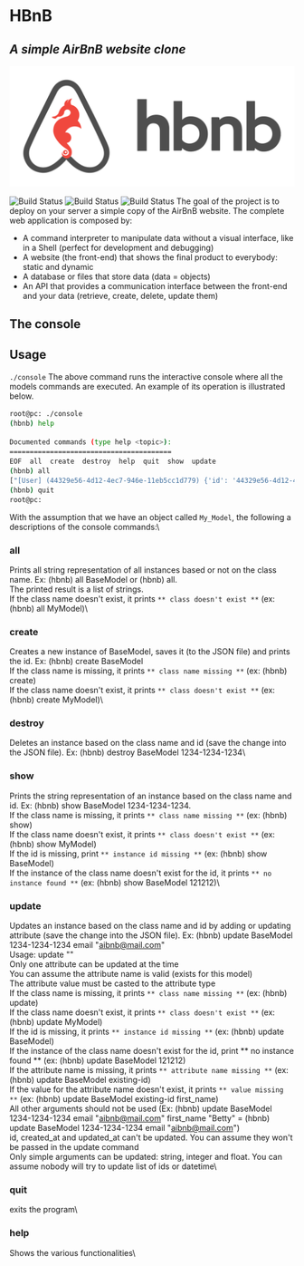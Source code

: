 # HBnB
## _A simple AirBnB website clone_

![Alt](https://github.com/Bezawork-pr/AirBnB_clone/blob/master/65f4a1dd9c51265f49d0.png?raw=true)

![Build Status](https://img.shields.io/github/directory-file-count/Bezawork-pr/AirBnB_clone?style=flat-square) ![Build Status](https://img.shields.io/github/languages/count/Bezawork-pr/AirBnB_clone?color=red&style=flat-square) ![Build Status](https://img.shields.io/github/languages/top/Bezawork-pr/AirBnB_clone?color=green&style=flat-square)
The goal of the project is to deploy on your server a simple copy of the AirBnB website.
The complete web application is composed by:
- A command interpreter to manipulate data without a visual interface, like in a Shell (perfect for development and debugging)
- A website (the front-end) that shows the final product to everybody: static and dynamic
- A database or files that store data (data = objects)
- An API that provides a communication interface between the front-end and your data (retrieve, create, delete, update them)

## The console

## Usage
`./console`
The above command runs the interactive console where all the models commands are executed. An example of its operation is illustrated below.
```sh
root@pc: ./console
(hbnb) help

Documented commands (type help <topic>):
========================================
EOF  all  create  destroy  help  quit  show  update
(hbnb) all
["[User] (44329e56-4d12-4ec7-946e-11eb5cc1d779) {'id': '44329e56-4d12-4ec7-946e-11eb5cc1d779', 'created_at': datetime.datetime(2022, 11, 26, 18, 12, 2, 179761), 'updated_at': datetime.datetime(2022, 11, 26, 18, 12, 2, 179761)}"]
(hbnb) quit
root@pc:
```
With the assumption that we have an object called `My_Model`, the following a descriptions of the console commands:\

### all
Prints all string representation of all instances based or not on the class name. Ex: (hbnb) all BaseModel or (hbnb) all.\
The printed result is a list of strings.\
If the class name doesn't exist, it prints `** class doesn't exist **` (ex: (hbnb) all MyModel)\

### create
Creates a new instance of BaseModel, saves it (to the JSON file) and prints the id. Ex: (hbnb) create BaseModel\
If the class name is missing, it prints `** class name missing **` (ex: (hbnb) create)\
If the class name doesn't exist, it prints `** class doesn't exist **` (ex: (hbnb) create MyModel)\

### destroy
Deletes an instance based on the class name and id (save the change into the JSON file). Ex: (hbnb) destroy BaseModel 1234-1234-1234\

### show
Prints the string representation of an instance based on the class name and id. Ex: (hbnb) show BaseModel 1234-1234-1234.\
If the class name is missing, it prints `** class name missing **` (ex: (hbnb) show)\
If the class name doesn't exist, it prints `** class doesn't exist **` (ex: (hbnb) show MyModel)\
If the id is missing, print `** instance id missing **` (ex: (hbnb) show BaseModel)\
If the instance of the class name doesn't exist for the id, it prints `** no instance found **` (ex: (hbnb) show BaseModel 121212)\

### update
Updates an instance based on the class name and id by adding or updating attribute (save the change into the JSON file). Ex: (hbnb) update BaseModel 1234-1234-1234 email "aibnb@mail.com"\
Usage: update <class name> <id> <attribute name> "<attribute value>"\
Only one attribute can be updated at the time\
You can assume the attribute name is valid (exists for this model)\
The attribute value must be casted to the attribute type\
If the class name is missing, it prints `** class name missing **` (ex: (hbnb) update)\
If the class name doesn't exist, it prints `** class doesn't exist **` (ex: (hbnb) update MyModel)\
If the id is missing, it prints `** instance id missing **` (ex: (hbnb) update BaseModel)\
If the instance of the class name doesn't exist for the id, print ** no instance found ** (ex: (hbnb) update BaseModel 121212)\
If the attribute name is missing, it prints `** attribute name missing **` (ex: (hbnb) update BaseModel existing-id)\
If the value for the attribute name doesn't exist, it prints `** value missing **` (ex: (hbnb) update BaseModel existing-id first_name)\
All other arguments should not be used (Ex: (hbnb) update BaseModel 1234-1234-1234 email "aibnb@mail.com" first_name "Betty" = (hbnb) update BaseModel 1234-1234-1234 email "aibnb@mail.com")\
id, created_at and updated_at can't be updated. You can assume they won't be passed in the update command\
Only simple arguments can be updated: string, integer and float. You can assume nobody will try to update list of ids or datetime\

### quit
exits the program\

### help
Shows the various functionalities\

